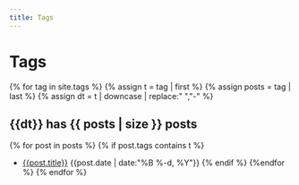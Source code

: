 ```yaml
---
title: Tags
---
```

# Tags
{% for tag in site.tags %}
  {% assign t = tag | first %}
  {% assign posts = tag | last %}
  {% assign dt = t | downcase | replace:" ","-" %}
## {{dt}} has {{ posts | size }} posts <a id="{{dt}}"></a>
{% for post in posts %}
  {% if post.tags contains t %}
* [{{post.title}}]({{post.url}}) {{post.date | date:"%B %-d, %Y"}}
  {% endif %}
{%endfor %}
{% endfor %}
